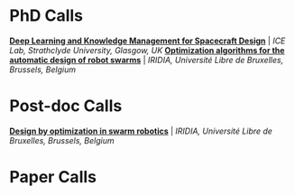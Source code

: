 # PhD Calls

[**Deep Learning and Knowledge Management for Spacecraft Design**](phd/2017-icelab.pdf) | *ICE Lab, Strathclyde University, Glasgow, UK*
[**Optimization algorithms for the automatic design of robot swarms**](http://demiurge.be/openings/phd-optimization.html) | *IRIDIA, Université Libre de Bruxelles, Brussels, Belgium*

# Post-doc Calls
[**Design by optimization in swarm robotics**](http://demiurge.be/openings/postdoc-optimization.html) | *IRIDIA, Université Libre de Bruxelles, Brussels, Belgium*

# Paper Calls
